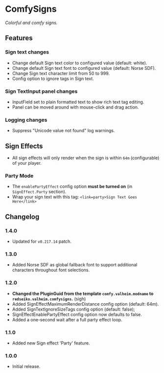 # ComfySigns

*Colorful and comfy signs.*

## Features

### Sign text changes

  * Change default Sign text color to configured value (default: white).
  * Change default Sign text font to configured value (default: Norse SDF).
  * Change Sign text character limit from 50 to 999.
  * Config option to ignore <size> tags in Sign text.

### Sign TextInput panel changes

  * InputField set to plain formatted text to show rich text tag editing.
  * Panel can be moved around with mouse-click and drag action.

### Logging changes

  * Suppress "Unicode value not found" log warnings.

## Sign Effects

  * All sign effects will only render when the sign is within `64m` (configurable) of your player.

### Party Mode

  * The `enablePartyEffect` config option **must be turned on** (in `SignEffect.Party` section).
  * Wrap your sign text with this tag: `<link=party>Sign Text Goes Here</link>`

## Changelog

### 1.4.0

  * Updated for `v0.217.14` patch.

### 1.3.0

  * Added Norse SDF as global fallback font to support additional characters throughout font selections.

### 1.2.0

  * **Changed the PluginGuid from the template `comfy.valheim.modname` to `redseiko.valheim.comfysigns`.** (sigh)
  * Added SignEffectMaximumRenderDistance config option (default: 64m).
  * Added SignTextIgnoreSizeTags config option (default: false);
  * SignEffectEnablePartyEffect config option now defaults to false.
  * Added a one-second wait after a full party effect loop.

### 1.1.0

  * Added new Sign effect 'Party' feature.

### 1.0.0

  * Initial release.
